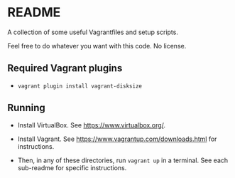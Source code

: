 # README

A collection of some useful Vagrantfiles and setup scripts.

Feel free to do whatever you want with this code.
No license.

## Required Vagrant plugins

- `vagrant plugin install vagrant-disksize`

## Running

- Install VirtualBox. See <https://www.virtualbox.org/>.

- Install Vagrant. See <https://www.vagrantup.com/downloads.html> for instructions.

- Then, in any of these directories, run `vagrant up` in a terminal. See each sub-readme for specific instructions.
